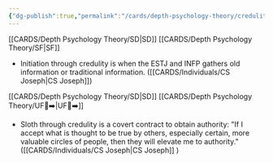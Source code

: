 ```yaml
---
{"dg-publish":true,"permalink":"/cards/depth-psychology-theory/credulity/","created":"2022-12-31T17:42:03.357+01:00","updated":"2023-04-28T08:12:24.973+02:00"}
---
```



[[CARDS/Depth Psychology Theory/SD\|SD]] [[CARDS/Depth Psychology Theory/SF\|SF]]

<div class="transclusion internal-embed is-loaded"><div class="markdown-embed">



- Initiation through credulity is when the ESTJ and INFP gathers old information or traditional information. ([[CARDS/Individuals/CS Joseph\|CS Joseph]]) 

</div></div>


[[CARDS/Depth Psychology Theory/SD\|SD]] [[CARDS/Depth Psychology Theory/UF👤➡️\|UF👤➡️]]

<div class="transclusion internal-embed is-loaded"><div class="markdown-embed">



- Sloth through credulity is a covert contract to obtain authority: "If I accept what is thought to be true by others, especially certain, more valuable circles of people, then they will elevate me to authority." ([[CARDS/Individuals/CS Joseph\|CS Joseph]] ) 

</div></div>

